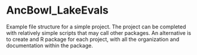 # AncBowl_LakeEvals
Example file structure for a simple project. The project can be completed with relatively simple scripts that may call other packages. An alternative is to create and R package for each project, with all the organization and documentation within the package.
